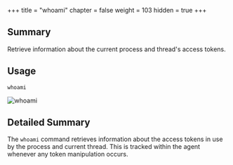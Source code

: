 +++
title = "whoami"
chapter = false
weight = 103
hidden = true
+++

## Summary
Retrieve information about the current process and thread's access tokens.

## Usage
```
whoami
```

![whoami](../images/whoami.png)

## Detailed Summary
The `whoami` command retrieves information about the access tokens in use by the process and current thread. This is tracked within the agent whenever any token manipulation occurs.